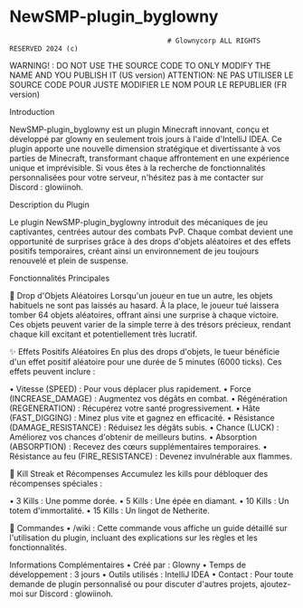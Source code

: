 # NewSMP-plugin_byglowny


                                           # Glownycorp ALL RIGHTS RESERVED 2024 (c)
 WARNING! : DO NOT USE THE SOURCE CODE TO ONLY MODIFY THE NAME AND YOU PUBLISH IT (US version)
 ATTENTION: NE PAS UTILISER LE SOURCE CODE POUR JUSTE MODIFIER LE NOM POUR LE REPUBLIER (FR version)
 


Introduction

NewSMP-plugin_byglowny est un plugin Minecraft innovant, conçu et développé par glowny en seulement trois jours à l'aide d'IntelliJ IDEA. Ce plugin apporte une nouvelle dimension stratégique et divertissante à vos parties de Minecraft, transformant chaque affrontement en une expérience unique et imprévisible. Si vous êtes à la recherche de fonctionnalités personnalisées pour votre serveur, n'hésitez pas à me contacter sur Discord : glowiinoh.

Description du Plugin

Le plugin NewSMP-plugin_byglowny introduit des mécaniques de jeu captivantes, centrées autour des combats PvP. Chaque combat devient une opportunité de surprises grâce à des drops d'objets aléatoires et des effets positifs temporaires, créant ainsi un environnement de jeu toujours renouvelé et plein de suspense.

Fonctionnalités Principales

🎲 Drop d'Objets Aléatoires
Lorsqu'un joueur en tue un autre, les objets habituels ne sont pas laissés au hasard. À la place, le joueur tué laissera tomber 64 objets aléatoires, offrant ainsi une surprise à chaque victoire. Ces objets peuvent varier de la simple terre à des trésors précieux, rendant chaque kill excitant et potentiellement très lucratif.

✨ Effets Positifs Aléatoires
En plus des drops d'objets, le tueur bénéficie d'un effet positif aléatoire pour une durée de 5 minutes (6000 ticks). Ces effets peuvent inclure :

• Vitesse (SPEED) : Pour vous déplacer plus rapidement.
• Force (INCREASE_DAMAGE) : Augmentez vos dégâts en combat.
• Régénération (REGENERATION) : Récupérez votre santé progressivement.
• Hâte (FAST_DIGGING) : Minez plus vite et gagnez en efficacité.
• Résistance (DAMAGE_RESISTANCE) : Réduisez les dégâts subis.
• Chance (LUCK) : Améliorez vos chances d'obtenir de meilleurs butins.
• Absorption (ABSORPTION) : Recevez des cœurs supplémentaires temporaires.
• Résistance au feu (FIRE_RESISTANCE) : Devenez invulnérable aux flammes.

🥇 Kill Streak et Récompenses
Accumulez les kills pour débloquer des récompenses spéciales :

• 3 Kills : Une pomme dorée.
• 5 Kills : Une épée en diamant.
• 10 Kills : Un totem d'immortalité.
• 15 Kills : Un lingot de Netherite.

📜 Commandes
• /wiki : Cette commande vous affiche un guide détaillé sur l'utilisation du plugin, incluant des explications sur les règles et les fonctionnalités.

Informations Complémentaires
• Créé par : Glowny
• Temps de développement : 3 jours
• Outils utilisés : IntelliJ IDEA
• Contact : Pour toute demande de plugin personnalisé ou pour discuter d'autres projets, ajoutez-moi sur Discord : glowiinoh.
